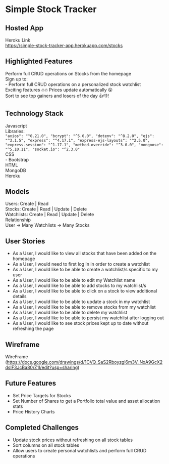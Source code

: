 # Simple Stock Tracker
## Hosted App
Heroku Link\
https://simple-stock-tracker-app.herokuapp.com/stocks
## Highlighted Features
Perform full CRUD operations on Stocks from the homepage\
Sign up to: \
    - Perform full CRUD operations on a personalized stock watchlist\
Exciting features :fire::fire:
Prices update automatically :open_mouth:\
Sort to see top gainers and losers of the day :thumbsup::thumbsdown:!
## Technology Stack
Javascript \
    Libraries: \
    ```
    "axios": "^0.21.0",
    "bcrypt": "^5.0.0",
    "dotenv": "^8.2.0",
    "ejs": "^3.1.5",
    "express": "^4.17.1",
    "express-ejs-layouts": "^2.5.0",
    "express-session": "^1.17.1",
    "method-override": "^3.0.0",
    "mongoose": "^5.10.11",
    "socket.io": "^2.3.0"
    ``` \
CSS \
    - Bootstrap \
HTML \
MongoDB \
Heroku
## Models
Users: Create | Read \
Stocks: Create | Read | Update | Delete \
Watchlists: Create | Read | Update | Delete \
Relationship \
User -> Many Watchlists -> Many Stocks
## User Stories
- As a User, I would like to view all stocks that have been added on the homepage
- As a User, I would need to first log In in order to create a watchlist
- As a User, I would like to be able to create a watchlist/s specific to my user
- As a User, I would like to be able to edit my Watchlist name
- As a User, I would like to be able to add stocks to my watchlist/s
- As a User, I would like to be able to click on a stock to view additional details
- As a User, I would like to be able to update a stock in my watchlist
- As a User, I would like to be able to remove stocks from my watchlist
- As a User, I would like to be able to delete my watchlist
- As a User, I would like to be able to persist my watchlist after logging out
- As a User, I would like to see stock prices kept up to date without refreshing the page
## Wireframe
WireFrame
(https://docs.google.com/drawings/d/1CVQ_SaS2Rboyzgl6m3V_NxA9GcX2dsIF3JcBa80rZ1I/edit?usp=sharing)
## Future Features
- Set Price Targets for Stocks
- Set Number of Shares to get a Portfolio total value and asset allocation stats
- Price History Charts
## Completed Challenges
- Update stock prices without refreshing on all stock tables
- Sort columns on all stock tables
- Allow users to create personal watchlists and perform full CRUD operations

